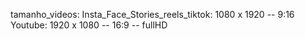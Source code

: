 tamanho_videos:
Insta_Face_Stories_reels_tiktok: 1080 x 1920 -- 9:16
Youtube: 1920 x 1080 -- 16:9 -- fullHD

